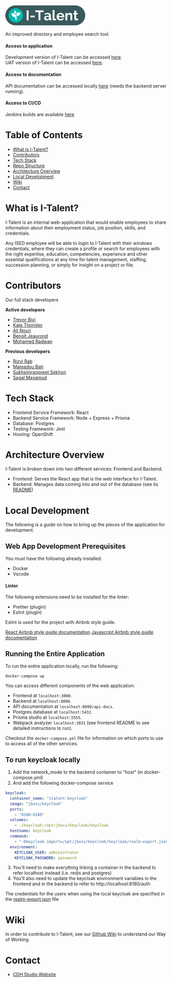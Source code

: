 <img src="services/frontend/src/assets/I-talent-logo.png" alt="I-Talent Logo" width="250" />

An improved directory and employee search tool.

#### Access to application

Development version of I-Talent can be accessed [here](http://italent-development.apps.dev.openshift.ised-isde.canada.ca/).<br>
UAT version of I-Talent can be accessed [here](http://italent-uat.apps.dev.openshift.ised-isde.canada.ca/).<br>

#### Access to documentation

API documentation can be accessed locally [here](http://localhost:8080/api-docs) (needs the backend server running).

#### Access to CI/CD

Jenkins builds are available [here](https://cicd.ised-isde.canada.ca/job/DSD/job/I-Talent/job/I-Talent/)

# Table of Contents

- [What is I-Talent?](#what-is-I-Talent)
- [Contributors](#contributors)
- [Tech Stack](#tech-stack)
- [Repo Structure](#repo-structure)
- [Architecture Overview](#architecture-overview)
- [Local Development](#local-development)
- [Wiki](#wiki)
- [Contact](#contact)

# What is I-Talent?

I-Talent is an internal web-application that would enable employees to share information about their employment status, job position, skills, and credentials.

Any ISED employee will be able to login to I-Talent with their windows credentials, where they can create a profile or search for employees with the right expertise, education, competencies, experience and other essential qualifications at any time for talent management, staffing, succession planning, or simply for insight on a project or file.

# Contributors

Our full stack developers

**Active developers**

- [Trevor Bivi](https://www.linkedin.com/in/trevor-bivi-736181193/)
- [Kate Thornley](https://www.linkedin.com/in/kate-a-w-thornley/)
- [Ali Nouri](https://www.linkedin.com/in/a-nouri/)
- [Benoît Jeaurond](https://www.linkedin.com/in/benoit-jeaurond/)
- [Mohamed Radwan](https://www.linkedin.com/in/mo-radwan/)

**Previous developers**

- [Rizvi Rab](https://www.linkedin.com/in/rizvi-rab-370327160/)
- [Mamadou Bah](https://www.linkedin.com/in/mamadou-bah-9962a711b/)
- [Sukhsimranpreet Sekhon](https://www.linkedin.com/in/sukhusekhon/)
- [Sagal Maxamud](https://www.linkedin.com/in/s-glmxmd/)

# Tech Stack

- Frontend Service Framework: React
- Backend Service Framework: Node + Express + Prisma
- Database: Postgres
- Testing Framework: Jest
- Hosting: OpenShift

# Architecture Overview

I-Talent is broken down into two different services: Frontend and Backend.

- Frontend: Serves the React app that is the web interface for I-Talent.
- Backend: Manages data coming into and out of the database (see its [README](services/backend/README.md))

# Local Development

The following is a guide on how to bring up the pieces of the application for development.

## Web App Development Prerequisites

You must have the following already installed:

- Docker
- Vscode

#### Linter

The following extensions need to be installed for the linter:

- Prettier (plugin)
- Eslint (plugin)

Eslint is used for the project with Airbnb style guide.

[React Airbnb style guide documentation](https://github.com/airbnb/javascript/tree/master/react)
[Javascript Airbnb style guide documentation](https://github.com/airbnb/javascript)

## Running the Entire Application

To run the entire application locally, run the following:

```
docker-compose up
```

You can access different components of the web application:

- Frontend at `localhost:3000`.
- Backend at `localhost:8080`.
- API documentation at `localhost:8080/api-docs`.
- Postgres database at `localhost:5432`.
- Prisma studio at `localhost:5555`.
- Webpack analyzer `localhost:3031` (see frontend README to see detailed instructions to run).

Checkout the `docker-compose.yml` file for information on which ports to use to access all of the other services.

## To run keycloak locally

1. Add the network_mode to the backend container to "host" (in docker-compose.yml)
2. And add the following docker-compose service

```yml
keycloak:
  container_name: "italent-keycloak"
  image: "jboss/keycloak"
  ports:
    - "8180:8180"
  volumes:
    - ./keycloak:/opt/jboss/keycloak/keycloak
  hostname: keycloak
  command:
    - "-Dkeycloak.import=/opt/jboss/keycloak/keycloak/realm-export.json -Djboss.http.port=8180"
  environment:
    KEYCLOAK_USER: administrator
    KEYCLOAK_PASSWORD: password
```

3. You'll need to make everything linking a container in the backend to refer localhost instead (i.e. redis and postgres)
4. You'll also need to update the keycloak environment variables in the frontend and in the backend to refer to http://localhost:8180/auth

The credentials for the users when using the local keycloak are specified in the [realm-export.json](./keycloak/realm-export.json) file

# Wiki

In order to contribute to I-Talent, see our [Github Wiki](https://github.com/CDH-Studio/UpSkill/wiki) to understand our Way of Working.

# Contact

- [CDH Studio Website](https://cdhstudio.ca/)
